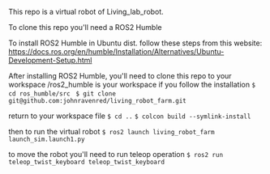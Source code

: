 This repo is a virtual robot of Living_lab_robot. 

To clone this repo you'll need a ROS2 Humble

To install ROS2 Humble in Ubuntu dist. follow these steps from this website:
https://docs.ros.org/en/humble/Installation/Alternatives/Ubuntu-Development-Setup.html

After installing ROS2 Humble, you'll need to clone this repo to your workspace /ros2_humble is your workspace if you follow the installation 
`$ cd ros_humble/src `
`$ git clone git@github.com:johnravenred/living_robot_farm.git`

return to your workspace file
`$ cd ..`
`$ colcon build --symlink-install`

then to run the virtual robot
`$ ros2 launch living_robot_farm launch_sim.launch1.py`

to move the robot you'll need to run teleop operation
`$ ros2 run teleop_twist_keyboard teleop_twist_keyboard`


